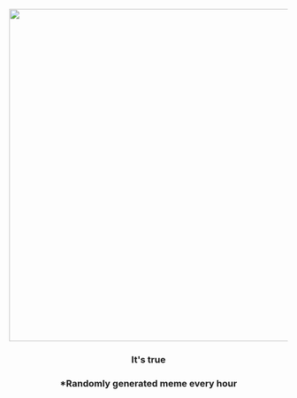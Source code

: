 <p align="center">
        <img src="https://i.redd.it/hah03gxxcyr81.gif" width="600" height="600">
        </p>
        <h3 align="center">It's true</h3>
        <h3 align="center">*Randomly generated meme every hour</h3>
    